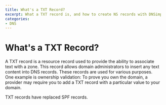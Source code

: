 ```yaml
---
title: What's a TXT Record?
excerpt: What a TXT record is, and how to create NS records with DNSimple.
categories:
- DNS
---
```


# What's a TXT Record?

A TXT record is a resource record used to provide the ability to associate text with a zone. This record allows domain administrators to insert any text content into DNS records. These records are used for various purposes. One example is ownership validation: To prove you own the domain, a provider may require you to add a TXT record with a particular value to your domain.

TXT records have replaced SPF records.